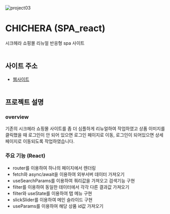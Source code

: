 ![project03](https://user-images.githubusercontent.com/110226576/209822860-1996ed6c-da0e-419e-ac08-01770da23e5a.png)

# CHICHERA (SPA_react)
시크헤라 쇼핑몰 리뉴얼 반응형 spa 사이트
<br/><br/>
## 사이트 주소
- <a href="https://pcy09-spa01.netlify.app//" target="_blank">웹사이트</a>
<br/><br/>
## 프로젝트 설명

### overview
기존의 시크헤라 쇼핑몰 사이트를 좀 더 심플하게 리뉴얼하여 작업하였고 상품 이미지를 클릭했을 때 로그인이 안 되어 있으면 로그인 페이지로 이동, 로그인이 되어있으면 상세페이지로 이동되도록 작업하였습니다.

### 주요 기능 (React)
* router를 이용하여 하나의 페이지에서 렌더링
* fetch와 async/await을 이용하여 외부서버 데이터 가져오기
* useSearchParams를 이용하여 쿼리값을 가져오고 검색기능 구현
* filter를 이용하여 동일한 데이터에서 각각 다른 결과값 가져오기
* filter와 useState를 이용하여 탭 메뉴 구현
* slickSlider를 이용하여 메인 슬라이드 구현
* useParams를 이용하여 해당 상품 id값 가져오기







